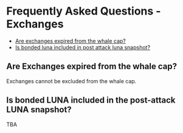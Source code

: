 # Frequently Asked Questions - Exchanges

- [Are exchanges expired from the whale cap?](#are-exchanges-expired-from-the-whale-cap)
- [Is bonded luna included in post attack luna snapshot?](#is-bonded-luna-included-un-the-post-attack-luna-snapshot)

## Are Exchanges expired from the whale cap?

Exchanges cannot be excluded from the whale cap.

## Is bonded LUNA included in the post-attack LUNA snapshot?

TBA
